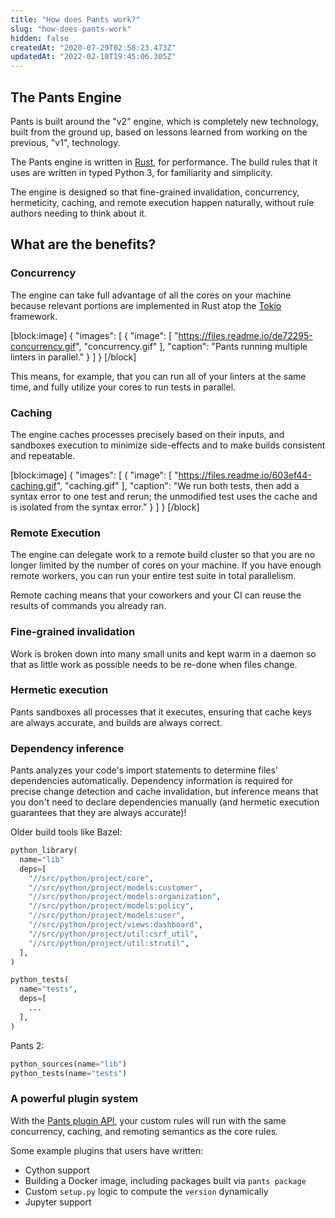```yaml
---
title: "How does Pants work?"
slug: "how-does-pants-work"
hidden: false
createdAt: "2020-07-29T02:58:23.473Z"
updatedAt: "2022-02-10T19:45:06.305Z"
---
```

The Pants Engine
----------------

Pants is built around the "v2" engine, which is completely new technology, built from the ground up, based on lessons learned from working on the previous, "v1", technology.

The Pants engine is written in [Rust](https://www.rust-lang.org/), for performance. The build rules that it uses are written in typed Python 3, for familiarity and simplicity. 

The engine is designed so that fine-grained invalidation, concurrency, hermeticity, caching, and remote execution happen naturally, without rule authors needing to think about it.

What are the benefits?
----------------------

### Concurrency

The engine can take full advantage of all the cores on your machine because relevant portions are implemented in Rust atop the [Tokio](https://tokio.rs/) framework.

[block:image]
{
  "images": [
    {
      "image": [
        "https://files.readme.io/de72295-concurrency.gif",
        "concurrency.gif"
      ],
      "caption": "Pants running multiple linters in parallel."
    }
  ]
}
[/block]

This means, for example, that you can run all of your linters at the same time, and fully utilize your cores to run tests in parallel.

### Caching

The engine caches processes precisely based on their inputs, and sandboxes execution to minimize side-effects and to make builds consistent and repeatable.

[block:image]
{
  "images": [
    {
      "image": [
        "https://files.readme.io/603ef44-caching.gif",
        "caching.gif"
      ],
      "caption": "We run both tests, then add a syntax error to one test and rerun; the unmodified test uses the cache and is isolated from the syntax error."
    }
  ]
}
[/block]

### Remote Execution

The engine can delegate work to a remote build cluster so that you are no longer limited by the number of cores on your machine. If you have enough remote workers, you can run your entire test suite in total parallelism.

Remote caching means that your coworkers and your CI can reuse the results of commands you already ran.

### Fine-grained invalidation

Work is broken down into many small units and kept warm in a daemon so that as little work as possible needs to be re-done when files change.

### Hermetic execution

Pants sandboxes all processes that it executes, ensuring that cache keys are always accurate, and builds are always correct.

### Dependency inference

Pants analyzes your code's import statements to determine files' dependencies automatically. Dependency information is required for precise change detection and cache invalidation, but inference means that you don't need to declare dependencies manually (and hermetic execution guarantees that they are always accurate)!

Older build tools like Bazel:

```python BUILD
python_library(
  name="lib"
  deps=[
    "//src/python/project/core",
    "//src/python/project/models:customer",
    "//src/python/project/models:organization",
    "//src/python/project/models:policy",
    "//src/python/project/models:user",
    "//src/python/project/views:dashboard",
    "//src/python/project/util:csrf_util",
    "//src/python/project/util:strutil",
  ],
)

python_tests(
  name="tests",
  deps=[
    ...
  ],
)
```

Pants 2:

```python BUILD
python_sources(name="lib")
python_tests(name="tests")
```

### A powerful plugin system

With the [Pants plugin API](doc:plugins-overview), your custom rules will run with the same concurrency, caching, and remoting semantics as the core rules.

Some example plugins that users have written:

- Cython support
- Building a Docker image, including packages built via `pants package`
- Custom `setup.py` logic to compute the `version` dynamically
- Jupyter support
